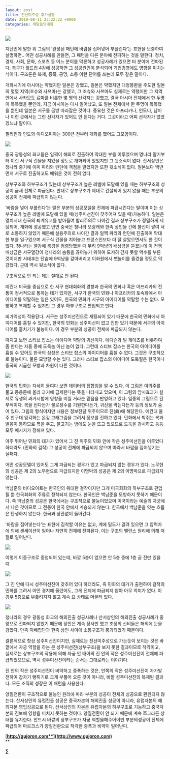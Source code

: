 ```yaml
---
layout: post
title: 진선미주성 추가설명
date: 2010-08-11 23:22:22 +0900
categories: 깨달음의대화
---
```

  


<IMG border=0 src="http://gujoron.com/xe/files/attach/images/198/440/108/111.GIF">



지난번에 말한 위 그림의 ‘완성된 패턴에 바람을 집어넣어 부풀린다’는 표현을 보충하여 설명하면.. 어떤 성공사례를 만들면, 그 패턴을 다른 분야에 전파하는 것을 말한다. 정치, 경제, 사회, 문화, 스포츠 등 어느 분야를 막론하고 성공사례가 있으면 타 분야에 전파된다. 축구가 월드컵 4강에 성공하면 그 성공원인이 분석되어 기업경영에도 영향을 미치는 식이다. 구조론은 복제, 증폭, 공명, 소통 이런 단어를 쓰는데 모두 같은 말이다.



개화시기에 아시아는 약했지만 일본은 강했고, 일본은 약했지만 대정봉환을 주도한 일본의 몇몇 지역(조슈와 사쯔마)는 강했고, 그 조슈와 사쯔마도 실제로는 약했지만 그 지역 안에서 사카모토 료마를 비롯한 몇 명의 선각자는 강했고, 결국 아시아 전체에서 한 두명이 똑똑했을 뿐인데, 지금 아시아는 다시 일어났고, 또 일본 전체에서 한 두명이 똑똑했을 뿐인데 일본은 서구를 금방 따라잡은 것이다. 중요한 것은 아프리카나, 인도나, 남미나 이런 곳에서는 그런 선각자가 있어도 안 된다는 거다. 그곳이라고 어찌 선각자가 없었겠느냐 말이다.



필리핀과 인도와 이디오피아는 300년 전부터 개화를 했어도 그모양이다.



<IMG border=0 src="http://gujoron.com/xe/files/attach/images/7350/847/108/c0079043f2ba379b.jpg">



중국 광동성의 화교들은 일찍이 해외로 진출하여 막대한 부를 이루었으며 명나라 말기부터 이런 서구식 건물을 지었을 정도로 개화되어 있었지만 그 뒷소식이 없다. 산서상인은 청나라 중기에 이미 파리와 런던에 객점을 열었지만 또한 뒷소식이 없다. 일본보다 백년 먼저 서구로 진출하고도 배워온 것이 전혀 없다.



상부구조와 하부구조가 있는데 상부구조가 높은 레벨에 도달해 있을 때는 하부구조의 성공이 금새 전체로 파급된다. 반대로 상부구조가 제대로 건설되어 있지 않을 때는 부분의 성공이 전체에 파급되지 않는다. 



‘바람을 넣어 부풀린다’는 말은 부분의 성공모델을 전체에 파급시킨다는 말이며 이는 상부구조가 높은 레벨에 도달해 있을 때(성주미선진이 갖추어져 있을 때)가능하다. 일본은 명치시대 한국의 퇴계유교를 받아들여 합리주의로 나아간 결과 상부구조가 정밀하게 세팅되어, 개화에 성공했고 반면 중국은 청나라 오랑캐와 한족 상인들 간에 불신이 쌓여 서로 소통하지 않았기 때문에 실용주의로 나아간 결과 일찍 파리와 런던에 진출하여 막대한 부를 일구었으며 서구식 건물을 지어놓고 프랑스인보다 더 잘 살았으면서도 한 것이 없다. 청나라는 열강에 북경을 점령당했을 때 무려 9억냥의 배상금을 뜯겼는데 이 전쟁배상금은 서구열강이 청나라의 숨통을 끊어놓기 위하여 도저히 갚지 못할 액수를 부른 것이지만 서태후는 단숨에 9억냥을 갚아버리고 이화원에서 뱃놀이를 즐겼을 정도로 막강했다. 근데 역시 뒷소식이 없다.



구조적으로 안 되는 데는 절대로 안 된다.



예컨대 미국을 중심으로 한 서구 현대회화의 경향과 한국의 민화나 혹은 아프리카의 전통이 정서적으로 통하는 데가 있지만, 서구가 한국의 민화나 아프리카의 토속화에서 아이디어를 약탈하는 일은 있어도, 한국의 민화가 서구의 아이디어를 약탈할 수는 없다. 모방하고 복제할 수 있지만 그 경우 하부구조로 편입되고 만다.



비가역성이 적용된다. 서구는 성주미선진으로 세팅되어 있기 때문에 한국의 민화에서 아이디어를 훔칠 수 있지만, 한국의 민화는 성주미선이 없고 진만 있기 때문에 서구의 아이디어를 훔치기가 불능이다. 이 경우 부분의 성공이 전체에 파급되지 않는다.



따지고 보면 스티브 잡스는 아이디어 약탈의 귀신이다. 에디슨과 빌 게이츠를 비롯하여 좀 한다는 자들 중에 도둑놈 아닌 놈이 없다. 그런데 스티브 잡스는 한국의 아이디어를 훔칠 수 있어도 한국의 삼성은 스티브 잡스의 아이디어를 훔칠 수 없다. 그것은 구조적으로 불능이다. 물론 모방할 수는 있다. 그러나 스티브 잡스의 아이디어 도둑질은 한국이나 중국의 저급한 모방과 차원이 다른 것이다.



<IMG border=0 src="http://gujoron.com/xe/files/attach/images/198/958/108/10-1-n.jpg">



한국의 민화는 자세히 들여다 보면 데이터의 집합임을 알 수 있다. 이 그림은 여의주를 물고 등용문에 올라 과거에 급제한다는 뜻을 나타내고 있으며, 이 그림의 암시효과가 실제로 유생의 과거시험에 영향을 미칠 거라는 믿음을 반영하고 있다. 일종의 그림으로 된 부적이다. 복을 빈다든가 불로장수를 기원한다든가, 귀신을 막는다든가 등의 정보가 숨어 있다. 그림의 형식이지만 내용은 정보전달 위주이므로 진(眞)에 해당한다. 예컨대 울주 반구대 암각화는 온갖 고래그림을 그려서 정보를 전하고 있다. 민화에서 박쥐는 복과 발음이 통하므로 복을 주고, 물고기는 밤에도 눈을 뜨고 있으므로 도둑을 감시하고 등등 모두 메시지가 정해져 있다.



아주 뛰어난 민화의 대가가 있어서 그 진 위주의 민화 안에 작은 성주미선진을 이루었다 하더라도 (민화의 걸작) 그 성공이 전체에 파급되지 않으며 따라서 바람을 집어넣기는 실패다.



어떤 성공모델이 있어도 그게 파급되는 경우가 있고 파급되지 않는 경우가 있다. 노무현의 성공은 제 2의 노무현으로 파급되지만 이명박의 성공은 제 2의 이명박으로 파급되지 않는다.



백남준의 비디오아트는 한국인의 위대한 걸작이지만 그게 미국회화의 하부구조로 편입될 뿐 한국회화의 주류로 정착되지 않는다. 한국인은 백남준을 모방하지 못하기 때문이다. 즉 백남준의 성공은 한국에서는 구조적으로 불능이었으며 미국이라는 예술의 자궁에서 나온 것이므로 그 전통이 한국 안에서 계승되지 않는다. 한국에서 백남준을 잇는 흐름은 탄생하지 않는다. 한국과 상관없이 돌아간다. 



'바람을 집어넣는다'는 표현에 집착할 이유는 없고, 계에 밀도가 걸려 있으면 그 압력차에 의해 센세이션이 일어나 자연히 전체에 전파된다. 이는 구조의 밸런스 원리에 의해 저절로 일어난다. 



<IMG border=0 src="http://gujoron.com/xe/files/attach/images/198/945/108/546.GIF">



이렇게 이중구조로 중첩되어 있는데, 바깥 5층이 없으면 안 5층 중에 1층 곧 진만 있을 때 





<IMG border=0 src="http://gujoron.com/xe/files/attach/images/198/945/108/547.GIF">



그 진 안에 다시 성주미선진이 갖추어 있다 하더라도, 즉 민화의 대가가 출현하여 걸작의 민화를 그려서 어떤 경지에 올랐어도, 그게 전체에 파급되지 않아 아무 의미가 없다. 이 경우 5층으로 부풀려지지 않고 계속 요 상태로 머물러 있다.



<IMG border=0 src="http://gujoron.com/xe/files/attach/images/198/954/108/546.GIF">

  
   
청나라의 경우 광동성 화교의 해외진출 성공사례나 산서상인의 해외진출 성공사례가 중앙으로 전파되지 않았기 때문에 상인은 계속 장사만 했고 조정의 선비들은 해외에 눈을 감았다. 만족 지배집단과 한족 상인 사이에 소통구조가 붕괴되었기 때문이다.  


  
결론적으로 항상 성주미선진이지만, 실제로는 진선미주성으로 가는듯이 보이는 것은 바깥에서 자궁 역할을 하는 큰 성주미선진(상부구조)을 보지 못한 결과이므로 착각이고, 실제로는 상부구조의 작용에 의해 자궁 안 태아의 진 안의 작은 성주미선진이 전체에 파급되었으므로, 역시 성주미선진이라는 순서는 그대로라는 이야기다.



진 안의 작은 성주미선진이 비약하고 증폭하는 것은, 안쪽의 작은 성주미선진이 자가발전하여 갑자기 뻥튀기로 크게 부풀어 오른 것이 아니라, 바깥 성주미선진의 복제된 결과다. 모든 조직의 성장은 이 패턴을 사용한다.   
   
양질전환이 구조적으로 불능인 원리에 따라 부분의 성공이 전체의 성공으로 환원되지 않는다. 산서상인의 유럽진출 성공은 중국자본의 해외진출 성공이 아니라, 유럽자본의 해외자본 영입성공으로 된다. 산서상인의 자본은 유럽자본의 하부구조로 기능하고 중국자본의 진보에 영향을 미치지 못하는 것이다. 양질전환이 안 되기 때문에 계속 쪼그라든 상태를 유지한다. 반드시 바깥의 상부구조가 자궁 역할을해주어야만 부분의성공이 전체에 파급되어 마르크스가 양질전환으로 착각한 증폭과 비약이 일어난다.   












[**http://gujoron.com**](http://www.gujoron.com)**  
** 

**∑**